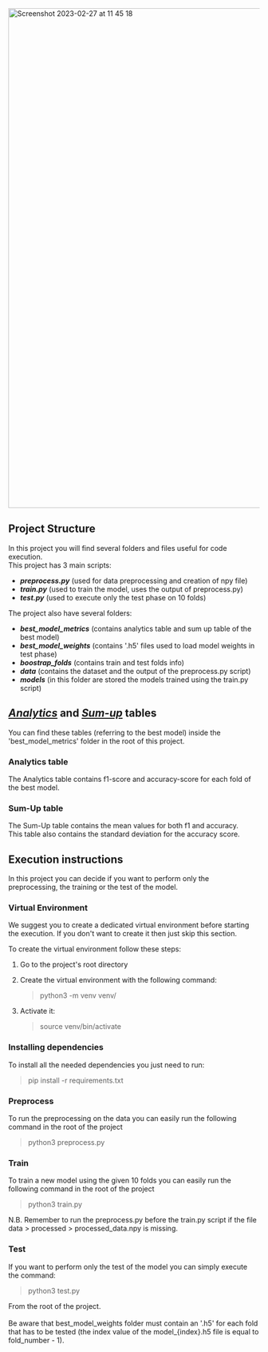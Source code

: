<img width="1000" alt="Screenshot 2023-02-27 at 11 45 18" src="https://user-images.githubusercontent.com/52169960/221543307-ca30d431-a1a3-4f28-a18e-dbd7c4180ed7.png">



## Project Structure
In this project you will find several folders and files useful for code execution. <br>
This project has 3 main scripts:
- ***preprocess.py*** (used for data preprocessing and creation of npy file)
- ***train.py*** (used to train the model, uses the output of preprocess.py)
- ***test.py*** (used to execute only the test phase on 10 folds)

The project also have several folders:
- ***best_model_metrics*** (contains analytics table and sum up table of the best model)
- ***best_model_weights*** (contains '.h5' files used to load model weights in test phase)
- ***boostrap_folds*** (contains train and test folds info)
- ***data*** (contains the dataset and the output of the preprocess.py script)
- ***models*** (in this folder are stored the models trained using the train.py script)

## <i><u>Analytics</u></i> and <i><u>Sum-up</u></i> tables
You can find these tables (referring to the best model) inside the 'best_model_metrics' folder in the root of this project. <br>
### Analytics table
The Analytics table contains f1-score and accuracy-score for each fold of the best model.
### Sum-Up table
The Sum-Up table contains the mean values for both f1 and accuracy. <br>
This table also contains the standard deviation for the accuracy score.


## Execution instructions
In this project you can decide if you want to perform only the preprocessing, the training or the test of the model.

### Virtual Environment
We suggest you to create a dedicated virtual environment before starting the execution.
If you don't want to create it then just skip this section.

To create the virtual environment follow these steps:
1. Go to the project's root directory
2. Create the virtual environment with the following command:
    > python3 -m venv venv/

3. Activate it:
    > source venv/bin/activate

### Installing dependencies
To install all the needed dependencies you just need to run:
> pip install -r requirements.txt


### Preprocess
To run the preprocessing on the data you can easily run the following command in the root of the project
> python3 preprocess.py

### Train
To train a new model using the given 10 folds you can easily run the following command in the root of the project
> python3 train.py

N.B. Remember to run the preprocess.py before the train.py script if the file data > processed > processed_data.npy is missing.

### Test
If you want to perform only the test of the model you can simply execute the command:
> python3 test.py

From the root of the project.<br><br>
Be aware that best_model_weights folder must contain an '.h5' for each fold that has to be tested (the index value of the model_{index}.h5 file is equal to fold_number - 1).
